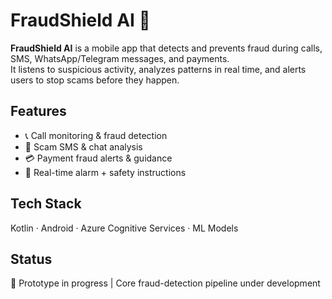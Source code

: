 # FraudShield AI 🚨

**FraudShield AI** is a mobile app that detects and prevents fraud during calls, SMS, WhatsApp/Telegram messages, and payments.  
It listens to suspicious activity, analyzes patterns in real time, and alerts users to stop scams before they happen.  

## Features
- 📞 Call monitoring & fraud detection  
- 💬 Scam SMS & chat analysis  
- 💳 Payment fraud alerts & guidance  
- 🔔 Real-time alarm + safety instructions  

## Tech Stack
Kotlin · Android · Azure Cognitive Services · ML Models  

## Status
🔨 Prototype in progress | Core fraud-detection pipeline under development  

